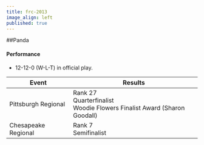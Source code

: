 ```yaml
---
title: frc-2013
image_align: left
published: true
---
```


##Panda

#### Performance
* 12-12-0 (W-L-T) in official play.

<html>
<table class="table table-striped table-hover">
  <thead> 
    <tr>
        <th>Event</th>
        <th>Results</th>
      </tr>
    </thead>
  <tbody>
     <tr>
        <td> Pittsburgh Regional</td>
        <td> Rank 27 <br/> Quarterfinalist <br/> Woodie Flowers Finalist Award (Sharon Goodall)</td>
      </tr>
     <tr>
        <td> Chesapeake Regional</td>
        <td> Rank 7 <br/> Semifinalist</td>
      </tr>
</table>
</html>
